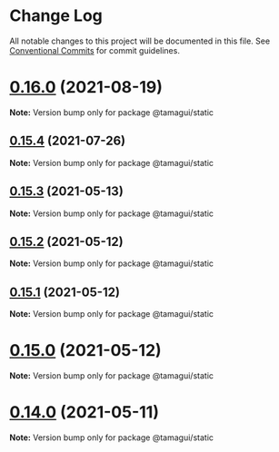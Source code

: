 # Change Log

All notable changes to this project will be documented in this file.
See [Conventional Commits](https://conventionalcommits.org) for commit guidelines.

# [0.16.0](https://github.com/getdish/dish/compare/v0.3.2...v0.16.0) (2021-08-19)

**Note:** Version bump only for package @tamagui/static





## [0.15.4](https://github.com/getdish/dish/compare/v0.3.2...v0.15.4) (2021-07-26)

**Note:** Version bump only for package @tamagui/static





## [0.15.3](https://github.com/getdish/dish/compare/v0.3.2...v0.15.3) (2021-05-13)

**Note:** Version bump only for package @tamagui/static





## [0.15.2](https://github.com/getdish/dish/compare/v0.3.2...v0.15.2) (2021-05-12)

**Note:** Version bump only for package @tamagui/static





## [0.15.1](https://github.com/natew/tamagui/compare/v0.2.0...v0.15.1) (2021-05-12)

**Note:** Version bump only for package @tamagui/static





# [0.15.0](https://github.com/getdish/dish/compare/v0.3.2...v0.15.0) (2021-05-12)

**Note:** Version bump only for package @tamagui/static





# [0.14.0](https://github.com/getdish/dish/compare/v0.13.0...v0.14.0) (2021-05-11)

**Note:** Version bump only for package @tamagui/static
